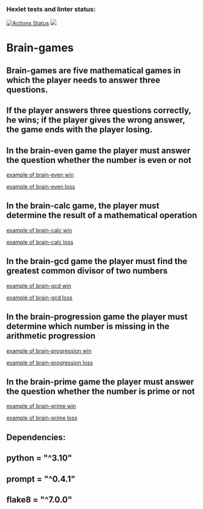 ### Hexlet tests and linter status:
[![Actions Status](https://github.com/DimonDimasik/python-project-49/actions/workflows/hexlet-check.yml/badge.svg)](https://github.com/DimonDimasik/python-project-49/actions)
<a href="https://codeclimate.com/github/DimonDimasik/python-project-49/maintainability"><img src="https://api.codeclimate.com/v1/badges/86184d5727f28ce865bc/maintainability" /></a>

# Brain-games

## Brain-games are five mathematical games in which the player needs to answer three questions. 
## If the player answers three questions correctly, he wins; if the player gives the wrong answer, the game ends with the player losing.


## In the brain-even game the player must answer the question whether the number is even or not
[example of brain-even win](https://asciinema.org/a/KmtQLzXmeqKbqGeCr55japq8K)

[example of brain-even loss](https://asciinema.org/a/K4tWDs6jJ6jhe3aSsnCl4Noc2)

## In the brain-calc game, the player must determine the result of a mathematical operation
[example of brain-calc win](https://asciinema.org/a/pylHZ9mlugqw6WXhUEJX6tbc0)

[example of brain-calc loss](https://asciinema.org/a/OGZs9oSRHNY2l6CPaSpeSiXWg)

## In the brain-gcd game the player must find the greatest common divisor of two numbers
[example of brain-gcd win](https://asciinema.org/a/DOtRw1bCGIH2uKoZGFxnSiXS9)

[example of brain-gcd loss](https://asciinema.org/a/MW67xGddIneFLAOzp6aAOW6hm)

## In the brain-progression game the player must determine which number is missing in the arithmetic progression
[example of brain-progression win](https://asciinema.org/a/Whgnps5ohJST99NgOT7wR9tSd)

[example of brain-progression loss](https://asciinema.org/a/tPQkrlKregzJE8JlGkGwCRppW)

## In the brain-prime game the player must answer the question whether the number is prime or not
[example of brain-prime win](https://asciinema.org/a/SntkXAxxOOanValiz9kATB3el)

[example of brain-prime loss](https://asciinema.org/a/bFEXbOCEEtbY4UhXg8VYQj4Lx)


## Dependencies:
## python = "^3.10"
## prompt = "^0.4.1"
## flake8 = "^7.0.0"
